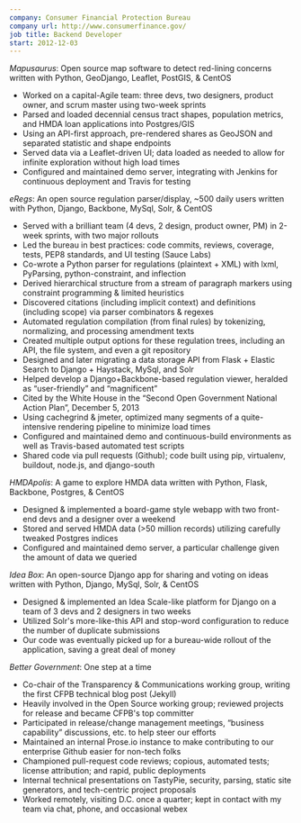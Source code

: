 ```yaml
---
company: Consumer Financial Protection Bureau
company url: http://www.consumerfinance.gov/
job title: Backend Developer
start: 2012-12-03
---
```

*Mapusaurus*: Open source map software to detect red-lining concerns written
with Python, GeoDjango, Leaflet, PostGIS, & CentOS

* Worked on a capital-Agile team: three devs, two designers, product owner, and
  scrum master using two-week sprints
* Parsed and loaded decennial census tract shapes, population metrics, and HMDA 
  loan applications into Postgres/GIS
* Using an API-first approach, pre-rendered shares as GeoJSON and separated
  statistic and shape endpoints
* Served data via a Leaflet-driven UI; data loaded as needed to allow for
  infinite exploration without high load times 
* Configured and maintained demo server, integrating with Jenkins for
  continuous deployment and Travis for testing

*eRegs*: An open source regulation parser/display, ~500 daily users written
with Python, Django, Backbone, MySql, Solr, & CentOS

* Served with a brilliant team (4 devs, 2 design, product owner, PM) in 2-week
  sprints, with two major rollouts
* Led the bureau in best practices: code commits, reviews, coverage, tests,
  PEP8 standards, and UI testing (Sauce Labs)
* Co-wrote a Python parser for regulations (plaintext + XML) with lxml,
  PyParsing, python-constraint, and inflection
* Derived hierarchical structure from a stream of paragraph markers using
  constraint programming & limited heuristics
* Discovered citations (including implicit context) and definitions (including
  scope) via parser combinators & regexes
* Automated regulation compilation (from final rules) by tokenizing,
  normalizing, and processing amendment texts
* Created multiple output options for these regulation trees, including an
  API, the file system, and even a git repository
* Designed and later migrating a data storage API from Flask + Elastic Search
  to Django + Haystack, MySql, and Solr
* Helped develop a Django+Backbone-based regulation viewer, heralded as
  “user-friendly” and “magnificent”
* Cited by the White House in the “Second Open Government National Action
  Plan”, December 5, 2013
* Using cachegrind & jmeter, optimized many segments of a quite-intensive
  rendering pipeline to minimize load times
* Configured and maintained demo and continuous-build environments as well as
  Travis-based automated test scripts
* Shared code via pull requests (Github); code built using pip, virtualenv,
  buildout, node.js, and django-south

*HMDApolis*: A game to explore HMDA data written with Python, Flask, Backbone,
Postgres, & CentOS

* Designed & implemented a board-game style webapp with two front-end devs and
  a designer over a weekend
* Stored and served HMDA data (>50 million records) utilizing carefully
  tweaked Postgres indices
* Configured and maintained demo server, a particular challenge given the
  amount of data we queried

*Idea Box*: An open-source Django app for sharing and voting on ideas written
with Python, Django, MySql, Solr, & CentOS

* Designed & implemented an Idea Scale-like platform for Django on a team of 3
  devs and 2 designers in two weeks
* Utilized Solr's more-like-this API and stop-word configuration to reduce the
  number of duplicate submissions
* Our code was eventually picked up for a bureau-wide rollout of the
  application, saving a great deal of money

*Better Government*: One step at a time

* Co-chair of the Transparency & Communications working group, writing the
  first CFPB technical blog post (Jekyll)
* Heavily involved in the Open Source working group; reviewed projects for
  release and became CFPB's top committer
* Participated in release/change management meetings, “business capability”
  discussions, etc. to help steer our efforts
* Maintained an internal Prose.io instance to make contributing to our
  enterprise Github easier for non-tech folks
* Championed pull-request code reviews; copious, automated tests; license
  attribution; and rapid, public deployments
* Internal technical presentations on TastyPie, security, parsing, static site
  generators, and tech-centric project proposals
* Worked remotely, visiting D.C. once a quarter; kept in contact with my team
  via chat, phone, and occasional webex
